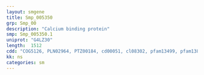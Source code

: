 ```yaml
---
layout: smgene
title: Smp_005350
grp: Smp_00
description: "Calcium binding protein"
smp: Smp_005350.1
uniprot: "G4LZ30"
length:  1512
cdd: "COG5126, PLN02964, PTZ00184, cd00051, cl08302, pfam13499, pfam13833, smart00027, smart00054"
kk: ns
categories: sm
---
```

